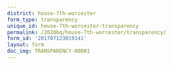 ```yaml
---
district: house-7th-worcester
form_type: transparency
unique_id: house-7th-worcester-transparency
permalink: /2020bq/house-7th-worcester/transparency/
form_id: '201707123019141'
layout: form
doc_img: TRANSPARENCY-00001
---
```

